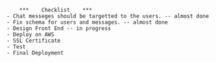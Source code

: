         ***    Checklist    ***
    - Chat messeges should be targetted to the users. -- almost done
    - Fix schema for users and messages. -- almost done
    - Design Front End -- in progress
    - Deploy on AWS
    - SSL Certificate
    - Test
    - Final Deployment
